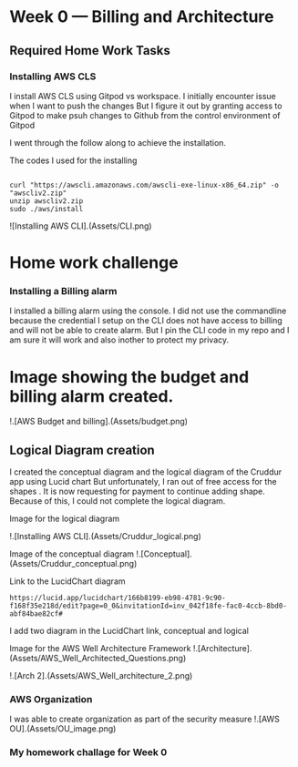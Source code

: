 # Week 0 — Billing and Architecture

## Required Home Work Tasks

### Installing AWS CLS

I install AWS CLS using Gitpod vs workspace. I initially encounter issue when I want to push the changes
But I figure it out by granting access to Gitpod to make psuh changes to Github from the control environment of Gitpod

I went through the follow along to achieve the installation.

The codes I used for the installing

```

curl "https://awscli.amazonaws.com/awscli-exe-linux-x86_64.zip" -o "awscliv2.zip"
unzip awscliv2.zip
sudo ./aws/install

```
![Installing AWS CLI].(Assets/CLI.png)

# Home work challenge

### Installing a Billing alarm 

I installed a billing alarm using the console. I did not use the commandline because the credential I setup on the CLI does
not have access to billing and will not be able to create alarm. 
But I pin the CLI code in my repo and I am sure it will work and also inother to protect my privacy.

# Image showing the budget and billing alarm created.

!.[AWS Budget and billing].(Assets/budget.png)

## Logical Diagram creation

I created the conceptual diagram and the logical diagram of the Cruddur app using Lucid chart
But unfortunately, I ran out of free access for the shapes . It is now requesting for payment to continue adding shape.
Because of this, I could not complete the logical diagram. 

Image for the logical diagram

!.[Installing AWS CLI].(Assets/Cruddur_logical.png)

Image of the conceptual diagram
!.[Conceptual].(Assets/Cruddur_conceptual.png)

Link to the LucidChart diagram
```
https://lucid.app/lucidchart/166b8199-eb98-4781-9c90-f168f35e218d/edit?page=0_0&invitationId=inv_042f18fe-fac0-4ccb-8bd0-abf84bae82cf#
```
I add two diagram in the LucidChart link, conceptual and logical

Image for the AWS Well Architecture Framework 
!.[Architecture].(Assets/AWS_Well_Architected_Questions.png)

!.[Arch 2].(Assets/AWS_Well_architecture_2.png)

### AWS Organization

I was able to create organization as part of the security measure
!.[AWS OU].(Assets/OU_image.png)


### My homework challage for Week 0 

